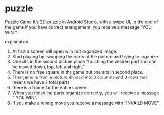 # puzzle
Puzzle Game
It’s 2D-puzzle in Android Studio, with a swipe UI, in the end of the game if you have correct arrangement,
you receive a message “YOU WIN “.


explanation 
1. At first a screen will open with not organized image. 
2. Start playing by swapping the parts of the picture and trying to organize.
3. One sits in the second picture place "touching the desired part and can be moved down, top, left and right."
4. There is no free square in the game but one sits in second place. 
5. This game is from a picture divided into 3 columns and 3 rows that means we have 9 total parts. 
6. there is a frame for the entire screen. 
7. When you finish the parts organize correctly, you will receive a message “ YOU WIN”. 
8. If you make a wrong move you receive a message with “INVAILD MOVE” .
